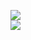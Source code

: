 [![](https://img.shields.io/badge/Made%20With-Github%20Spray-lightgrey.svg?style=for-the-badge&logo=github)](https://github.com/Annihil/github-spray#32368)  
[![](https://i.imgur.com/2DrTn0Z.gif)](https://github.com/Annihil/github-spray)